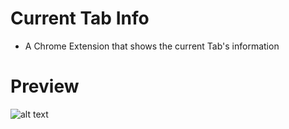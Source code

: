 # Current Tab Info
* A Chrome Extension that shows the current Tab's information

# Preview
![alt text](https://github.com/RuanF69/current_tab_info/blob/master/readme_resources/current_tab_info.PNG "Preview of Extension Popup window")
